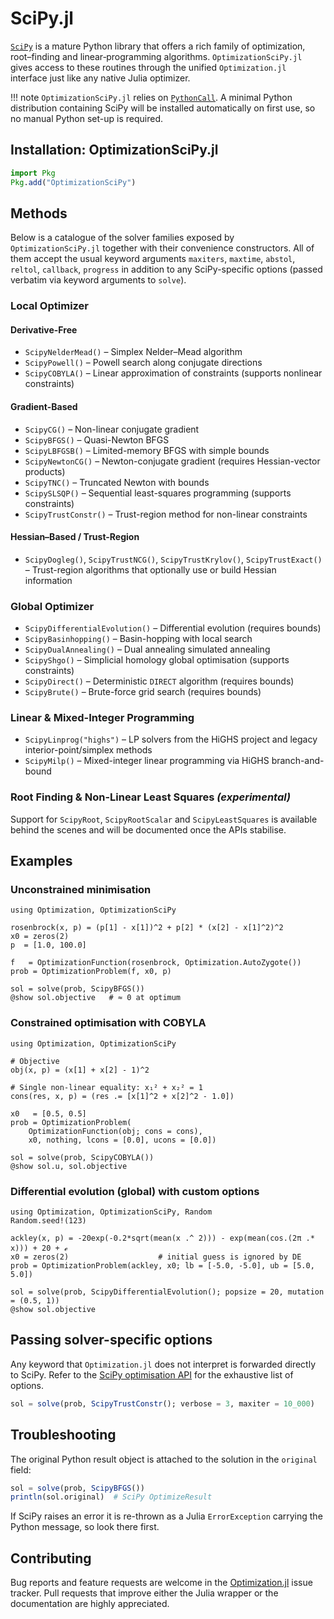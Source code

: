 # SciPy.jl

[`SciPy`](https://scipy.org/) is a mature Python library that offers a rich family of optimization, root–finding and linear‐programming algorithms.  `OptimizationSciPy.jl` gives access to these routines through the unified `Optimization.jl` interface just like any native Julia optimizer.

!!! note
    `OptimizationSciPy.jl` relies on [`PythonCall`](https://github.com/cjdoris/PythonCall.jl).  A minimal Python distribution containing SciPy will be installed automatically on first use, so no manual Python set-up is required.

## Installation: OptimizationSciPy.jl

```julia
import Pkg
Pkg.add("OptimizationSciPy")
```

## Methods

Below is a catalogue of the solver families exposed by `OptimizationSciPy.jl` together with their convenience constructors.  All of them accept the usual keyword arguments `maxiters`, `maxtime`, `abstol`, `reltol`, `callback`, `progress` in addition to any SciPy-specific options (passed verbatim via keyword arguments to `solve`).

### Local Optimizer

#### Derivative-Free

  * `ScipyNelderMead()` – Simplex Nelder–Mead algorithm
  * `ScipyPowell()` – Powell search along conjugate directions
  * `ScipyCOBYLA()` – Linear approximation of constraints (supports nonlinear constraints)

#### Gradient-Based

  * `ScipyCG()` – Non-linear conjugate gradient
  * `ScipyBFGS()` – Quasi-Newton BFGS
  * `ScipyLBFGSB()` – Limited-memory BFGS with simple bounds
  * `ScipyNewtonCG()` – Newton-conjugate gradient (requires Hessian-vector products)
  * `ScipyTNC()` – Truncated Newton with bounds
  * `ScipySLSQP()` – Sequential least-squares programming (supports constraints)
  * `ScipyTrustConstr()` – Trust-region method for non-linear constraints

#### Hessian–Based / Trust-Region

  * `ScipyDogleg()`, `ScipyTrustNCG()`, `ScipyTrustKrylov()`, `ScipyTrustExact()` – Trust-region algorithms that optionally use or build Hessian information

### Global Optimizer

  * `ScipyDifferentialEvolution()` – Differential evolution (requires bounds)
  * `ScipyBasinhopping()` – Basin-hopping with local search
  * `ScipyDualAnnealing()` – Dual annealing simulated annealing
  * `ScipyShgo()` – Simplicial homology global optimisation (supports constraints)
  * `ScipyDirect()` – Deterministic `DIRECT` algorithm (requires bounds)
  * `ScipyBrute()` – Brute-force grid search (requires bounds)

### Linear & Mixed-Integer Programming

  * `ScipyLinprog("highs")` – LP solvers from the HiGHS project and legacy interior-point/simplex methods
  * `ScipyMilp()` – Mixed-integer linear programming via HiGHS branch-and-bound

### Root Finding & Non-Linear Least Squares *(experimental)*

Support for `ScipyRoot`, `ScipyRootScalar` and `ScipyLeastSquares` is available behind the scenes and will be documented once the APIs stabilise.

## Examples

### Unconstrained minimisation

```@example SciPy1
using Optimization, OptimizationSciPy

rosenbrock(x, p) = (p[1] - x[1])^2 + p[2] * (x[2] - x[1]^2)^2
x0 = zeros(2)
p  = [1.0, 100.0]

f   = OptimizationFunction(rosenbrock, Optimization.AutoZygote())
prob = OptimizationProblem(f, x0, p)

sol = solve(prob, ScipyBFGS())
@show sol.objective   # ≈ 0 at optimum
```

### Constrained optimisation with COBYLA

```@example SciPy2
using Optimization, OptimizationSciPy

# Objective
obj(x, p) = (x[1] + x[2] - 1)^2

# Single non-linear equality: x₁² + x₂² = 1
cons(res, x, p) = (res .= [x[1]^2 + x[2]^2 - 1.0])

x0   = [0.5, 0.5]
prob = OptimizationProblem(
    OptimizationFunction(obj; cons = cons),
    x0, nothing, lcons = [0.0], ucons = [0.0])

sol = solve(prob, ScipyCOBYLA())
@show sol.u, sol.objective
```

### Differential evolution (global) with custom options

```@example SciPy3
using Optimization, OptimizationSciPy, Random
Random.seed!(123)

ackley(x, p) = -20exp(-0.2*sqrt(mean(x .^ 2))) - exp(mean(cos.(2π .* x))) + 20 + ℯ
x0 = zeros(2)                    # initial guess is ignored by DE
prob = OptimizationProblem(ackley, x0; lb = [-5.0, -5.0], ub = [5.0, 5.0])

sol = solve(prob, ScipyDifferentialEvolution(); popsize = 20, mutation = (0.5, 1))
@show sol.objective
```

## Passing solver-specific options

Any keyword that `Optimization.jl` does not interpret is forwarded directly to SciPy.  Refer to the [SciPy optimisation API](https://docs.scipy.org/doc/scipy/reference/optimize.html) for the exhaustive list of options.

```julia
sol = solve(prob, ScipyTrustConstr(); verbose = 3, maxiter = 10_000)
```

## Troubleshooting

The original Python result object is attached to the solution in the `original` field:

```julia
sol = solve(prob, ScipyBFGS())
println(sol.original)  # SciPy OptimizeResult
```

If SciPy raises an error it is re-thrown as a Julia `ErrorException` carrying the Python message, so look there first.

## Contributing

Bug reports and feature requests are welcome in the [Optimization.jl](https://github.com/SciML/Optimization.jl) issue tracker.  Pull requests that improve either the Julia wrapper or the documentation are highly appreciated. 